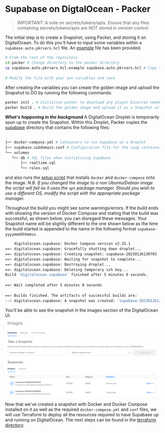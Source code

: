 # Supabase on DigtalOcean - Packer

> _IMPORTANT:_ A note on secrets/tokens/apis. Ensure that any files containing secrets/tokens/apis are _NOT_ stored in version control.

The initial step is to create a Snapshot, using Packer, and storing it on DigitalOcean. To do this you'll have to input some variables within a `supabase.auto.pkrvars.hcl` file. An [example](./supabase.auto.pkrvars.hcl.example) file has been provided.

```bash
# From the root of the repository
cd packer # Change directory to the packer directory
cp supabase.auto.pkrvars.hcl.example supabase.auto.pkrvars.hcl # Copy the example file to supabase.auto.pkrvars.hcl

# Modify the file with your own variables and save
```

After creating the variables you can create the golden image and upload the Snapshot to DO by running the following commands:

```bash
packer init . # Initialise packer to download any plugin binaries needed
packer build . # Build the golden image and upload it as a Snapshot on DO
```

**_What's happening in the background_**
 A DigitalOcean Droplet is temporarily spun up to create the Snapshot. Within this Droplet, Packer copies the [supabase](./packer/supabase) directory that contains the following files:
 ```bash
 .
├── docker-compose.yml # Containers to run Supabase on a Droplet
├── supabase.subdomain.conf # Configuration file for the swag container (runs nginx)
└── volumes
    └── db # SQL files when initialising Supabase
        ├── realtime.sql
        └── roles.sql
 ```
 and also runs the [setup script](./packer/scripts/setup.sh) that installs `docker` and `docker-compose` onto the image. 
 _N.B. If you changed the image to a non Ubuntu/Debian image the script will fail as it uses the `apt` package manager. Should you wish to use a different OS, modify the script with the appropriate package manager._

 Throughout the build you might see some warnings/errors. If the build ends with showing the version of Docker Compose and stating that the build was successful, as shown below, you can disregard these messages. Your Snapshot name will be slightly different to the one shown below as the time the build started is appended to the name in the following format `supabase-yyyymmddhhmmss`.

```bash
    digitalocean.supabase: Docker Compose version v2.15.1
==> digitalocean.supabase: Gracefully shutting down droplet...
==> digitalocean.supabase: Creating snapshot: supabase-20230126130703
==> digitalocean.supabase: Waiting for snapshot to complete...
==> digitalocean.supabase: Destroying droplet...
==> digitalocean.supabase: Deleting temporary ssh key...
Build 'digitalocean.supabase' finished after 5 minutes 8 seconds.

==> Wait completed after 5 minutes 8 seconds

==> Builds finished. The artifacts of successful builds are:
--> digitalocean.supabase: A snapshot was created: 'supabase-20230126130703' (ID: 125670916) in regions 'ams3'
```

You'll be able to see the snapshot in the images section of the DigitalOcean UI.
![Snapshot UI](../assets/Snapshots-UI.png "Snapshot UI")

Now that we've created a snapshot with Docker and Docker Compose installed on it as well as the required `docker-compose.yml` and `conf` files, we will use Terraform to deploy all the resources required to have Supabase up and running on DigitalOcean. The next steps can be found in the [terraform directory](../terraform/).